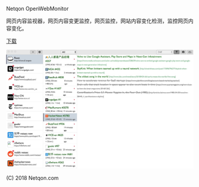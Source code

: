 Netqon OpenWebMonitor

网页内容监视器，网页内容变更监控，网页监控，网站内容变化检测，监控网页内容变化。

[下载](http://openwebmonitor.netqon.com/)

![](libs/1.jpg)

(C) 2018 Netqon.com
